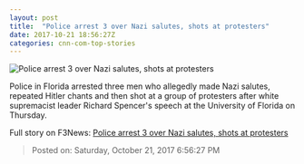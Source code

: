 ```yaml
---
layout: post
title:  "Police arrest 3 over Nazi salutes, shots at protesters"
date: 2017-10-21 18:56:27Z
categories: cnn-com-top-stories
---
```


![Police arrest 3 over Nazi salutes, shots at protesters](http://cdn.cnn.com/cnnnext/dam/assets/171020135638-richard-spencer-florida-speech-arrest-shooting-super-tease.jpg)

Police in Florida arrested three men who allegedly made Nazi salutes, repeated Hitler chants and then shot at a group of protesters after white supremacist leader Richard Spencer's speech at the University of Florida on Thursday.


Full story on F3News: [Police arrest 3 over Nazi salutes, shots at protesters](http://www.f3nws.com/n/hEZxjD)

> Posted on: Saturday, October 21, 2017 6:56:27 PM
